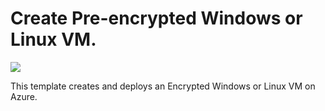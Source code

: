 # Create Pre-encrypted Windows or Linux VM. 

<a href="https://portal.azure.com/#create/Microsoft.Template/uri/https%3A%2F%2Fraw.githubusercontent.com%2Faravindthoram%2Fazure-quickstart-templates%2Fmaster%2F101-diskencryption-create-pre-encrypted-vm%2Fazuredeploy.json" target="_blank">
    <img src="http://azuredeploy.net/deploybutton.png"/>
</a>

This template creates and deploys an Encrypted Windows or Linux VM on Azure.
